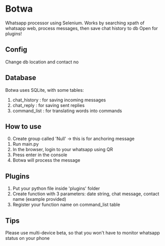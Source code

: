 # Botwa
Whatsapp processor using Selenium.
Works by searching xpath of whatsapp web, process messages, then save chat history to db
Open for plugins!

## Config
Change db location and contact no

## Database
Botwa uses SQLite, with some tables:
1. chat_history : for saving incoming messages
2. chat_reply : for saving sent replies
3. command_list : for translating words into commands

## How to use
0. Create group called 'Null' -> this is for anchoring message
1. Run main.py
2. In the browser, login to your whatsapp using QR
3. Press enter in the console
4. Botwa will process the message

## Plugins
1. Put your python file inside 'plugins' folder
2. Create function with 3 parameters: date string, chat message, contact name (example provided)
2. Register your function name on command_list table

## Tips
Please use multi-device beta, so that you won't have to monitor whatsapp status on your phone
